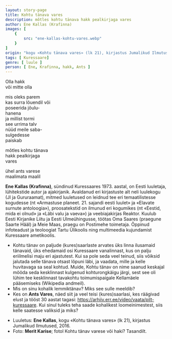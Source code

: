 ```yaml
---
layout: story-page
title: Kohtu tänava vares
description: mõtles kohtu tänava hakk pealkirjaga vares
author: Ene Kallas (Krafinna)
images: [
    {
        src: "ene-kallas-kohtu-vares.webp"
    }
]
origin: "kogu «Kohtu tänava vares» (lk 21), kirjastus Jumalikud Ilmutused, 2016."
tags: [ Kuressaare]
genre: [ luule ]
person: [ Ene, Krafinna, hakk, Ants ]
---
```


<!-- # {{$doc.title}} -->

Olla hakk \
või mitte olla

mis oleks parem \
kas surra lõuendil või \
poseerida jõulu- \
hanena \
ja millist tormi \
see urrima talv \
nüüd meile saba- \
sulgedesse \
paiskab

mõtles kohtu tänava \
hakk pealkirjaga \
vares

ühel ants varese \
maalimata maalil


<story-author :author="author" :origin="origin"></story-author>

**Ene Kallas (Krafinna)**, sündinud Kuressaares 1973. aastal, on Eesti luuletaja, lühitekstide autor ja ajakirjanik. Avaldanud eri kirjastuste alt neli luulekogu (JI ja Gururaamat), mitmed luuletused on leidnud tee eri temaatilistesse kogudesse (nt «Armastuse planeet. 21. sajandi eesti luulet» ja «Elavate surnute antoloogia»), proosatekstid on ilmunud eri kogumikes (nt «Eestid, mida ei olnud» ja «Läbi valu ja vaeva») ja veebiajakirjas Reaktor. Kuulub Eesti Kirjanike Liitu ja Eesti Ulmeühingusse, töötas Oma Saares (praegune Saarte Hääl) ja Meie Maas, praegu on Postimehe toimetaja. Õppinud infoteadust ja teoloogiat Tartu Ülikoolis ning multimeedia kujundamist Kuressaare ametikoolis.


<details-wrapper summary="Mis mõtted tekkisid?">

- Kohtu tänav on paljude (kures)saarlaste arvates üks linna ilusamaid tänavaid, üks ehedamaid osi Kuressaare vanalinnast, kus on palju eriilmelisi maju eri ajastutest. Kui sa pole seda veel teinud, siis võiksid jalutada selle tänava otsast lõpuni läbi, ja vaadata, mille ja kelle huvitavaga sa seal kohtud. Muide, Kohtu tänav on nime saanud keskajal mööda seda kesklinnast kulgenud kohturongkäigu järgi, sest see oli lühim tee kesklinnast tavakohtu toimumispaigale Kellamäele pääsemiseks (Wikipedia andmeil). 
- Mis on sinu kohalik lemmiktänav? Miks see sulle meeldib?
- Kes on **Ants Vares**, näed siit ja veel teisi (kures)saarlasi, kes räägivad elust ja tööst 30 aastat tagasi: https://arhiiv.err.ee/video/vaata/pilt-kuressaare. Kui sinul tuleks teha saade kohalikest loomeinimestest, siis kelle saatesse valiksid ja miks?

</details-wrapper>

<details-wrapper summary="Allikad" class="text-sm" icon="icon-park-outline:document-folder">

- Luuletus: **Ene Kallas**, kogu «Kohtu tänava vares» (lk 21), kirjastus Jumalikud Ilmutused, 2016.
- Foto: **Merit Karise**; fotol Kohtu tänav varese või haki? Tasandilt.

</details-wrapper>
